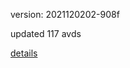version: 2021120202-908f

updated 117 avds

[details](https://github.com/0x74f917491bfa7ebfa379/ali_avd_db/blob/master/change_log/2021/12/02/02/908f.txt)